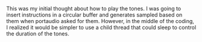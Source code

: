 This was my initial thought about how to play the tones.
I was going to insert instructions in a circular buffer and generates sampled based on them when portaudio asked for them.
However, in the middle of the coding, I realized it would be simpler to use a child thread that could sleep to control the duration of the tones.

